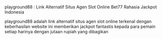 playground88 : Link Alternatif Situs Agen Slot Online Bet77 Rahasia Jackpot Indonesia

playground88 adalah link alternatif situs agen slot online terkenal dengan keberhasilan website ini memberikan jackpot fantastis kepada para pemain setiap harinya dengan jutaan rupiah yang dibagikan
